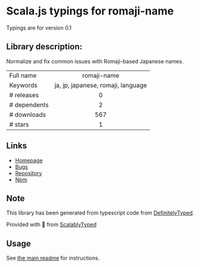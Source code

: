 
# Scala.js typings for romaji-name

Typings are for version 0.1

## Library description:
Normalize and fix common issues with Romaji-based Japanese names.

|                    |                 |
| ------------------ | :-------------: |
| Full name          | romaji-name |
| Keywords           | ja, jp, japanese, romaji, language |
| # releases         | 0 |
| # dependents       | 2 |
| # downloads        | 567 |
| # stars            | 1 |

## Links
- [Homepage](https://github.com/jeresig/node-romaji-name#readme)
- [Bugs](https://github.com/jeresig/node-romaji-name/issues)
- [Repository](https://github.com/jeresig/node-romaji-name)
- [Npm](https://www.npmjs.com/package/romaji-name)
    


## Note
This library has been generated from typescript code from [DefinitelyTyped](https://definitelytyped.org).

Provided with :purple_heart: from [ScalablyTyped](https://github.com/oyvindberg/ScalablyTyped)

## Usage
See [the main readme](../../readme.md) for instructions.


